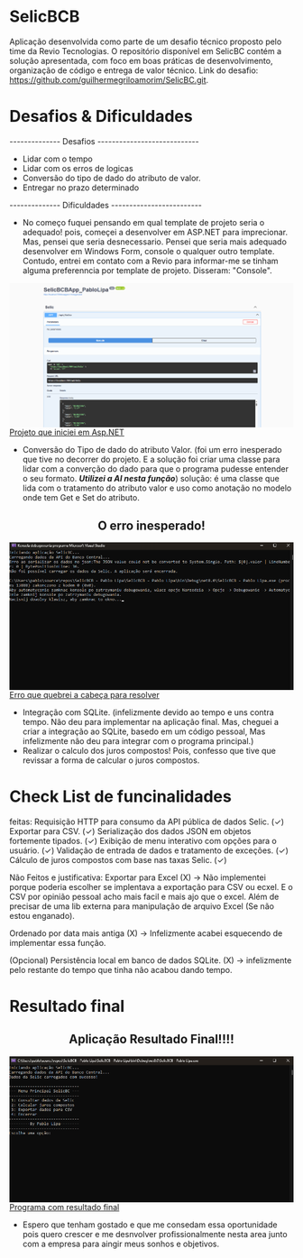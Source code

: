﻿# SelicBCB

Aplicação desenvolvida como parte de um desafio técnico proposto pelo time da Revio Tecnologias. O repositório disponível em SelicBC contém a solução apresentada, com foco em boas práticas de desenvolvimento, organização de código e entrega de valor técnico. Link do desafio: https://github.com/guilhermegriloamorim/SelicBC.git.

# Desafios & Dificuldades
-------------- Desafios ----------------------------
* Lidar com o tempo
* Lidar com os erros de logicas
* Conversão do tipo de dado do atributo de valor.
* Entregar no prazo determinado

-------------- Dificuldades -------------------------
* No começo fuquei pensando em qual template de projeto seria o adequado! pois, começei a desenvolver em ASP.NET para imprecionar. Mas, pensei que seria desnecessario. Pensei que seria mais adequado desenvolver em Windows Form, console o qualquer outro template. Contudo, entrei em contato com a Revio para informar-me se tinham alguma preferenncia por template de projeto. Disseram: "Console".

<picture>
  <source media="(prefers-color-scheme: dark)" srcset="./AspProj.png">
  <source media="(prefers-color-scheme: light)" srcset="./AspProj.png">
  <img align="left" alt="description" src="./AspProj.png">
</picture>  




[Projeto que iniciei em Asp.NET](/AspProj.png)

* Conversão do Tipo de dado do atributo Valor. (foi um erro inesperado que tive no decorrer do projeto. E a solução foi criar uma classe para lidar com a converção do dado para que o programa pudesse entender o seu formato. ***Utilizei a AI nesta função***)
solução: é uma classe que lida com o tratamento do atributo valor e uso como anotação no modelo onde tem Get e Set do atributo.

<h2 align="center">O erro inesperado!</h2> 
<picture>
  <source media="(prefers-color-scheme: dark)" srcset="./ErroTipo.png">
  <source media="(prefers-color-scheme: light)" srcset="./ErroTipo.png">
  <img align="left" alt="description" src="./ErroTipo.png">
</picture>  





[Erro que quebrei a cabeça para resolver](/ErroTipo.png)

* Integração com SQLite. (infelizmente devido ao tempo e uns contra tempo. Não deu para implementar na aplicação final. Mas, cheguei a criar a integração ao SQLite, basedo em um código pessoal, Mas infelizmente não deu para integrar com o  programa principal.)
* Realizar o calculo dos juros compostos! Pois, confesso que tive que revissar a forma de calcular o juros compostos.

# Check List de funcinalidades
feitas: 
Requisição HTTP para consumo da API pública de dados Selic. (✓)
Exportar para CSV. (✓)
Serialização dos dados JSON em objetos fortemente tipados. (✓)
Exibição de menu interativo com opções para o usuário. (✓)
Validação de entrada de dados e tratamento de exceções. (✓)
Cálculo de juros compostos com base nas taxas Selic. (✓)

Não Feitos e justificativa: 
Exportar para Excel (X) -> Não implementei porque poderia escolher se implentava a exportação para CSV ou ecxel. E o CSV por opinião pessoal acho mais facil e mais ajo que o excel. Além de precisar de uma lib externa para manipulação de arquivo Excel (Se não estou enganado). 

Ordenado por data mais antiga (X) -> Infelizmente acabei esquecendo de implementar essa função.  

(Opcional) Persistência local em banco de dados SQLite. (X) -> infelizmente pelo restante do tempo que tinha não acabou dando tempo.

# Resultado final

<h2 align="center">Aplicação Resultado Final!!!!</h2> 
<picture>
  <source media="(prefers-color-scheme: dark)" srcset="./ProgramaFinal.png">
  <source media="(prefers-color-scheme: light)" srcset="./ProgramaFinal.png">
  <img align="left" alt="description" src="./ProgramaFinal.png">
</picture>  





[Programa com resultado final](/ProgramaFinal.png)

* Espero que tenham gostado e que me consedam essa oportunidade pois quero crescer e me desnvolver profissionalmente nesta area junto com a empresa para aingir meus sonhos e objetivos.
